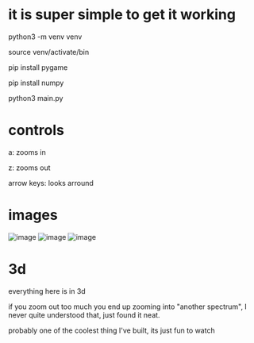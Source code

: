 # it is super simple to get it working

python3 -m venv venv

source venv/activate/bin

pip install pygame

pip install numpy

python3 main.py

# controls
a: zooms in

z: zooms out

arrow keys: looks arround

# images
![image](https://github.com/user-attachments/assets/0c093274-2bc3-4cd4-959b-eadf5d27646e)
![image](https://github.com/user-attachments/assets/5e061bb7-6a9a-4e25-9c3f-6c0243783fd0)
![image](https://github.com/user-attachments/assets/0192dcb7-f52c-4553-bf89-c9b4a8f83062)

# 3d

everything here is in 3d

if you zoom out too much you end up zooming into "another spectrum", I never quite understood that, just found it neat.

probably one of the coolest thing I've built, its just fun to watch
